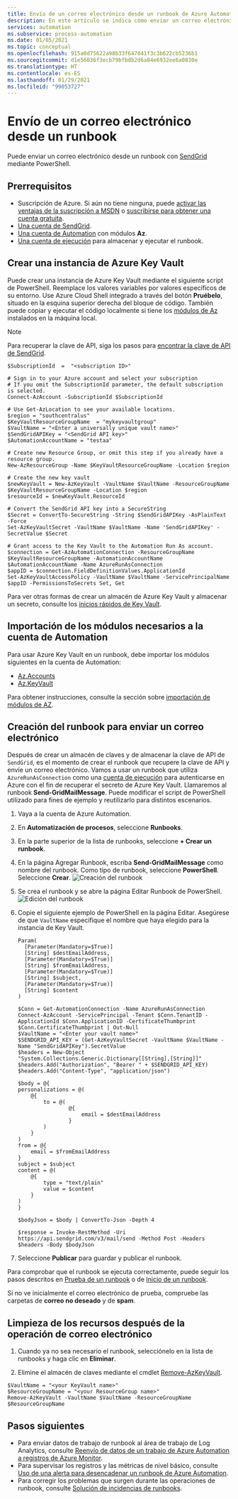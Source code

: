```yaml
---
title: Envío de un correo electrónico desde un runbook de Azure Automation
description: En este artículo se indica cómo enviar un correo electrónico desde un runbook.
services: automation
ms.subservice: process-automation
ms.date: 01/05/2021
ms.topic: conceptual
ms.openlocfilehash: 915a0d75622a98b33f647041f3c3b622cb5236b1
ms.sourcegitcommit: d1e56036f3ecb79bfbdb2d6a84e6932ee6a0830e
ms.translationtype: HT
ms.contentlocale: es-ES
ms.lasthandoff: 01/29/2021
ms.locfileid: "99053727"
---
```

# <a name="send-an-email-from-a-runbook"></a>Envío de un correo electrónico desde un runbook

Puede enviar un correo electrónico desde un runbook con [SendGrid](https://sendgrid.com/solutions) mediante PowerShell. 

## <a name="prerequisites"></a>Prerrequisitos

* Suscripción de Azure. Si aún no tiene ninguna, puede [activar las ventajas de la suscripción a MSDN](https://azure.microsoft.com/pricing/member-offers/msdn-benefits-details/) o [suscribirse para obtener una cuenta gratuita](https://azure.microsoft.com/free/?WT.mc_id=A261C142F).
* [Una cuenta de SendGrid](../sendgrid-dotnet-how-to-send-email.md#create-a-sendgrid-account).
* [Una cuenta de Automation](./index.yml) con módulos **Az**.
* [Una cuenta de ejecución](./automation-security-overview.md#run-as-accounts) para almacenar y ejecutar el runbook.

## <a name="create-an-azure-key-vault"></a>Crear una instancia de Azure Key Vault

Puede crear una instancia de Azure Key Vault mediante el siguiente script de PowerShell. Reemplace los valores variables por valores específicos de su entorno. Use Azure Cloud Shell integrado a través del botón **Pruébelo**, situado en la esquina superior derecha del bloque de código. También puede copiar y ejecutar el código localmente si tiene los [módulos de Az](/powershell/azure/install-az-ps) instalados en la máquina local.

> [!NOTE]
> Para recuperar la clave de API, siga los pasos para [encontrar la clave de API de SendGrid](../sendgrid-dotnet-how-to-send-email.md#to-find-your-sendgrid-api-key).

```azurepowershell-interactive
$SubscriptionId  =  "<subscription ID>"

# Sign in to your Azure account and select your subscription
# If you omit the SubscriptionId parameter, the default subscription is selected.
Connect-AzAccount -SubscriptionId $SubscriptionId

# Use Get-AzLocation to see your available locations.
$region = "southcentralus"
$KeyVaultResourceGroupName  = "mykeyvaultgroup"
$VaultName = "<Enter a universally unique vault name>"
$SendGridAPIKey = "<SendGrid API key>"
$AutomationAccountName = "testaa"

# Create new Resource Group, or omit this step if you already have a resource group.
New-AzResourceGroup -Name $KeyVaultResourceGroupName -Location $region

# Create the new key vault
$newKeyVault = New-AzKeyVault -VaultName $VaultName -ResourceGroupName $KeyVaultResourceGroupName -Location $region
$resourceId = $newKeyVault.ResourceId

# Convert the SendGrid API key into a SecureString
$Secret = ConvertTo-SecureString -String $SendGridAPIKey -AsPlainText -Force
Set-AzKeyVaultSecret -VaultName $VaultName -Name 'SendGridAPIKey' -SecretValue $Secret

# Grant access to the Key Vault to the Automation Run As account.
$connection = Get-AzAutomationConnection -ResourceGroupName $KeyVaultResourceGroupName -AutomationAccountName $AutomationAccountName -Name AzureRunAsConnection
$appID = $connection.FieldDefinitionValues.ApplicationId
Set-AzKeyVaultAccessPolicy -VaultName $VaultName -ServicePrincipalName $appID -PermissionsToSecrets Set, Get
```

Para ver otras formas de crear un almacén de Azure Key Vault y almacenar un secreto, consulte los [inicios rápidos de Key Vault](../key-vault/index.yml).

## <a name="import-required-modules-into-your-automation-account"></a>Importación de los módulos necesarios a la cuenta de Automation

Para usar Azure Key Vault en un runbook, debe importar los módulos siguientes en la cuenta de Automation:

* [Az.Accounts](https://www.powershellgallery.com/packages/Az.Accounts)
* [Az.KeyVault](https://www.powershellgallery.com/packages/Az.KeyVault)

Para obtener instrucciones, consulte la sección sobre [importación de módulos de AZ](shared-resources/modules.md#import-az-modules).

## <a name="create-the-runbook-to-send-an-email"></a>Creación del runbook para enviar un correo electrónico

Después de crear un almacén de claves y de almacenar la clave de API de `SendGrid`, es el momento de crear el runbook que recupere la clave de API y envíe un correo electrónico. Vamos a usar un runbook que utiliza `AzureRunAsConnection` como una [cuenta de ejecución](./automation-security-overview.md#run-as-accounts) para autenticarse en Azure con el fin de recuperar el secreto de Azure Key Vault. Llamaremos al runbook **Send-GridMailMessage**. Puede modificar el script de PowerShell utilizado para fines de ejemplo y reutilizarlo para distintos escenarios.

1. Vaya a la cuenta de Azure Automation.
2. En **Automatización de procesos**, seleccione **Runbooks**.
3. En la parte superior de la lista de runbooks, seleccione **+ Crear un runbook**.
4. En la página Agregar Runbook, escriba **Send-GridMailMessage** como nombre del runbook. Como tipo de runbook, seleccione **PowerShell**. Seleccione **Crear**.
   ![Creación del runbook](./media/automation-send-email/automation-send-email-runbook.png)
5. Se crea el runbook y se abre la página Editar Runbook de PowerShell.
   ![Edición del runbook](./media/automation-send-email/automation-send-email-edit.png)
6. Copie el siguiente ejemplo de PowerShell en la página Editar. Asegúrese de que `VaultName` especifique el nombre que haya elegido para la instancia de Key Vault.

    ```powershell-interactive
    Param(
      [Parameter(Mandatory=$True)]
      [String] $destEmailAddress,
      [Parameter(Mandatory=$True)]
      [String] $fromEmailAddress,
      [Parameter(Mandatory=$True)]
      [String] $subject,
      [Parameter(Mandatory=$True)]
      [String] $content
    )

    $Conn = Get-AutomationConnection -Name AzureRunAsConnection
    Connect-AzAccount -ServicePrincipal -Tenant $Conn.TenantID -ApplicationId $Conn.ApplicationID -CertificateThumbprint $Conn.CertificateThumbprint | Out-Null
    $VaultName = "<Enter your vault name>"
    $SENDGRID_API_KEY = (Get-AzKeyVaultSecret -VaultName $VaultName -Name "SendGridAPIKey").SecretValue
    $headers = New-Object "System.Collections.Generic.Dictionary[[String],[String]]"
    $headers.Add("Authorization", "Bearer " + $SENDGRID_API_KEY)
    $headers.Add("Content-Type", "application/json")

    $body = @{
    personalizations = @(
        @{
            to = @(
                    @{
                        email = $destEmailAddress
                    }
            )
        }
    )
    from = @{
        email = $fromEmailAddress
    }
    subject = $subject
    content = @(
        @{
            type = "text/plain"
            value = $content
        }
    )
    }

    $bodyJson = $body | ConvertTo-Json -Depth 4

    $response = Invoke-RestMethod -Uri https://api.sendgrid.com/v3/mail/send -Method Post -Headers $headers -Body $bodyJson
    ```

7. Seleccione **Publicar** para guardar y publicar el runbook.

Para comprobar que el runbook se ejecuta correctamente, puede seguir los pasos descritos en [Prueba de un runbook](manage-runbooks.md#test-a-runbook) o de [Inicio de un runbook](start-runbooks.md).

Si no ve inicialmente el correo electrónico de prueba, compruebe las carpetas de **correo no deseado** y de **spam**.

## <a name="clean-up-resources-after-the-email-operation"></a>Limpieza de los recursos después de la operación de correo electrónico

1. Cuando ya no sea necesario el runbook, selecciónelo en la lista de runbooks y haga clic en **Eliminar**.

2. Elimine el almacén de claves mediante el cmdlet [Remove-AzKeyVault](/powershell/module/az.keyvault/remove-azkeyvault).

```azurepowershell-interactive
$VaultName = "<your KeyVault name>"
$ResourceGroupName = "<your ResourceGroup name>"
Remove-AzKeyVault -VaultName $VaultName -ResourceGroupName $ResourceGroupName
```

## <a name="next-steps"></a>Pasos siguientes

* Para enviar datos de trabajo de runbook al área de trabajo de Log Analytics, consulte [Reenvío de datos de un trabajo de Azure Automation a registros de Azure Monitor](automation-manage-send-joblogs-log-analytics.md).
* Para supervisar los registros y las métricas de nivel básico, consulte [Uso de una alerta para desencadenar un runbook de Azure Automation](automation-create-alert-triggered-runbook.md).
* Para corregir los problemas que surgen durante las operaciones de runbook, consulte [Solución de incidencias de runbooks](./troubleshoot/runbooks.md).
